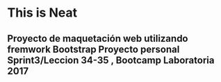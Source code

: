 # This is Neat
Proyecto de maquetación web utilizando fremwork Bootstrap
Proyecto personal Sprint3/Leccion 34-35 , Bootcamp Laboratoria 2017
----------------------------------
